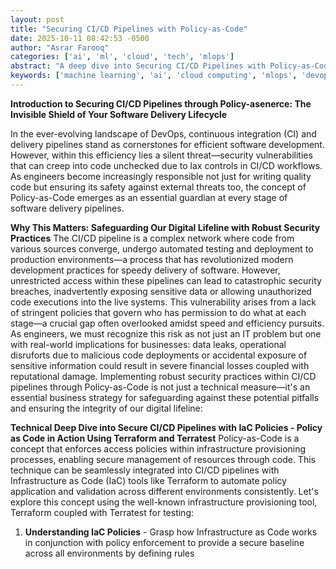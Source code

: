 ```yaml
---
layout: post
title: "Securing CI/CD Pipelines with Policy-as-Code"
date: 2025-10-11 08:42:53 -0500
author: "Asrar Farooq"
categories: ['ai', 'ml', 'cloud', 'tech', 'mlops']
abstract: "A deep dive into Securing CI/CD Pipelines with Policy-as-Code"
keywords: ['machine learning', 'ai', 'cloud computing', 'mlops', 'devops', 'automation', 'infrastructure', 'kubernetes', 'securing', 'pipelines']
---
```


**Introduction to Securing CI/CD Pipelines through Policy-asenerce: The Invisible Shield of Your Software Delivery Lifecycle**

In the ever-evolving landscape of DevOps, continuous integration (CI) and delivery pipelines stand as cornerstones for efficient software development. However, within this efficiency lies a silent threat—security vulnerabilities that can creep into code unchecked due to lax controls in CI/CD workflows. As engineers become increasingly responsible not just for writing quality code but ensuring its safety against external threats too, the concept of Policy-as-Code emerges as an essential guardian at every stage of software delivery pipelines.

**Why This Matters: Safeguarding Our Digital Lifeline with Robust Security Practices**
The CI/CD pipeline is a complex network where code from various sources converge, undergo automated testing and deployment to production environments—a process that has revolutionized modern development practices for speedy delivery of software. However, unrestricted access within these pipelines can lead to catastrophic security breaches, inadvertently exposing sensitive data or allowing unauthorized code executions into the live systems. This vulnerability arises from a lack of stringent policies that govern who has permission to do what at each stage—a crucial gap often overlooked amidst speed and efficiency pursuits.
As engineers, we must recognize this risk as not just an IT problem but one with real-world implications for businesses: data leaks, operational disruforts due to malicious code deployments or accidental exposure of sensitive information could result in severe financial losses coupled with reputational damage. Implementing robust security practices within CI/CD pipelines through Policy-as-Code is not just a technical measure—it's an essential business strategy for safeguarding against these potential pitfalls and ensuring the integrity of our digital lifeline:

**Technical Deep Dive into Secure CI/CD Pipelines with IaC Policies - Policy as Code in Action Using Terraform and Terratest**
Policy-as-Code is a concept that enforces access policies within infrastructure provisioning processes, enabling secure management of resources through code. This technique can be seamlessly integrated into CI/CD pipelines with Infrastructure as Code (IaC) tools like Terraform to automate policy application and validation across different environments consistently.
Let's explore this concept using the well-known infrastructure provisioning tool, Terraform coupled with Terratest for testing:

1. **Understanding IaC Policies** - Grasp how Infrastructure as Code works in conjunction with policy enforcement to provide a secure baseline across all environments by defining rules
